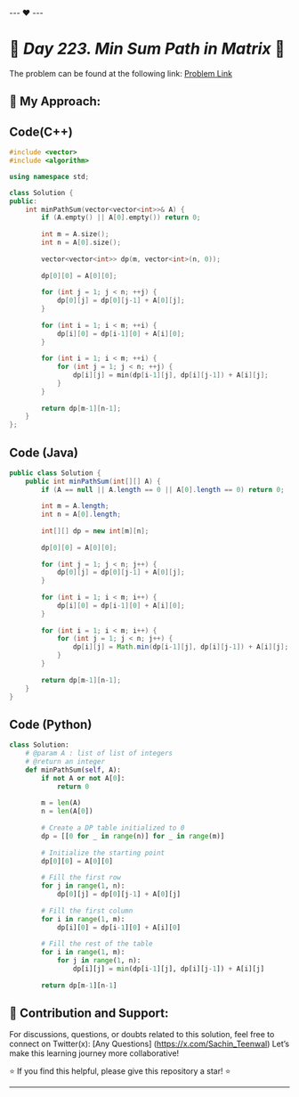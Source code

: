 --- ❤️ ---

# 🚀 _Day 223. Min Sum Path in Matrix_ 🧠


The problem can be found at the following link: [Problem Link](https://www.interviewbit.com/problems/min-sum-path-in-matrix/)

## 🎯 **My Approach:**


## Code(C++)
```cpp
#include <vector>
#include <algorithm>

using namespace std;

class Solution {
public:
    int minPathSum(vector<vector<int>>& A) {
        if (A.empty() || A[0].empty()) return 0;
        
        int m = A.size();
        int n = A[0].size();
        
        vector<vector<int>> dp(m, vector<int>(n, 0));
        
        dp[0][0] = A[0][0];
        
        for (int j = 1; j < n; ++j) {
            dp[0][j] = dp[0][j-1] + A[0][j];
        }
        
        for (int i = 1; i < m; ++i) {
            dp[i][0] = dp[i-1][0] + A[i][0];
        }
        
        for (int i = 1; i < m; ++i) {
            for (int j = 1; j < n; ++j) {
                dp[i][j] = min(dp[i-1][j], dp[i][j-1]) + A[i][j];
            }
        }
        
        return dp[m-1][n-1];
    }
};
```

## Code (Java)

```java
public class Solution {
    public int minPathSum(int[][] A) {
        if (A == null || A.length == 0 || A[0].length == 0) return 0;
        
        int m = A.length;
        int n = A[0].length;
        
        int[][] dp = new int[m][n];
        
        dp[0][0] = A[0][0];
        
        for (int j = 1; j < n; j++) {
            dp[0][j] = dp[0][j-1] + A[0][j];
        }
        
        for (int i = 1; i < m; i++) {
            dp[i][0] = dp[i-1][0] + A[i][0];
        }
        
        for (int i = 1; i < m; i++) {
            for (int j = 1; j < n; j++) {
                dp[i][j] = Math.min(dp[i-1][j], dp[i][j-1]) + A[i][j];
            }
        }
        
        return dp[m-1][n-1];
    }
}
```

## Code (Python)

```python
class Solution:
    # @param A : list of list of integers
    # @return an integer
    def minPathSum(self, A):
        if not A or not A[0]:
            return 0
        
        m = len(A)
        n = len(A[0])
        
        # Create a DP table initialized to 0
        dp = [[0 for _ in range(n)] for _ in range(m)]
        
        # Initialize the starting point
        dp[0][0] = A[0][0]
        
        # Fill the first row
        for j in range(1, n):
            dp[0][j] = dp[0][j-1] + A[0][j]
        
        # Fill the first column
        for i in range(1, m):
            dp[i][0] = dp[i-1][0] + A[i][0]
        
        # Fill the rest of the table
        for i in range(1, m):
            for j in range(1, n):
                dp[i][j] = min(dp[i-1][j], dp[i][j-1]) + A[i][j]
        
        return dp[m-1][n-1]
```



## 🎯 **Contribution and Support:**

For discussions, questions, or doubts related to this solution, feel free to connect on Twitter(x): [Any Questions] (https://x.com/Sachin_Teenwal) Let’s make this learning journey more collaborative!

⭐ If you find this helpful, please give this repository a star! ⭐

---
